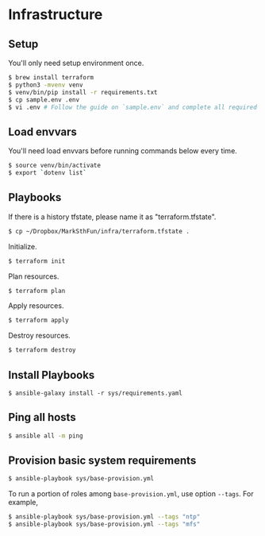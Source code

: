 # Infrastructure

## Setup

You'll only need setup environment once.

```bash
$ brew install terraform
$ python3 -mvenv venv
$ venv/bin/pip install -r requirements.txt
$ cp sample.env .env
$ vi .env # Follow the guide on `sample.env` and complete all required configuration items.
```

## Load envvars

You'll need load envvars before running commands below every time.

```bash
$ source venv/bin/activate
$ export `dotenv list`
```

## Playbooks

If there is a history tfstate, please name it as "terraform.tfstate".

```bash
$ cp ~/Dropbox/MarkSthFun/infra/terraform.tfstate .
```

Initialize.

```bash
$ terraform init
```

Plan resources.

```bash
$ terraform plan
```

Apply resources.

```bash
$ terraform apply
```

Destroy resources.

```bash
$ terraform destroy
```

## Install Playbooks

```
$ ansible-galaxy install -r sys/requirements.yaml
```

## Ping all hosts

```bash
$ ansible all -m ping
```

## Provision basic system requirements

```bash
$ ansible-playbook sys/base-provision.yml
```

To run a portion of roles among `base-provision.yml`, use option `--tags`. For example,

```bash
$ ansible-playbook sys/base-provision.yml --tags "ntp"
$ ansible-playbook sys/base-provision.yml --tags "mfs"
```
